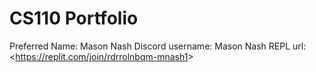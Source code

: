 # CS110 Portfolio
Preferred Name: Mason Nash
Discord username: Mason Nash
REPL url: <<https://replit.com/join/rdrrolnbqm-mnash1>>